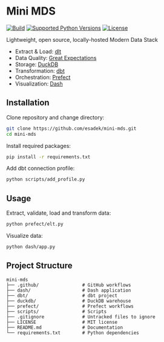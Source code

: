 # Mini MDS

[![Build](https://img.shields.io/github/actions/workflow/status/esadek/mini-mds/ci.yml)](https://github.com/esadek/mini-mds/actions/workflows/ci.yml)
[![Supported Python Versions](https://img.shields.io/badge/python-3.9_%7C_3.10_%7C_3.11_%7C_3.12-blue)](https://www.python.org/downloads/)
[![License](https://img.shields.io/github/license/esadek/mini-mds)](https://github.com/esadek/mini-mds/blob/main/LICENSE)

Lightweight, open source, locally-hosted Modern Data Stack

- Extract & Load: [dlt](https://dlthub.com/)
- Data Quality: [Great Expectations](https://greatexpectations.io/)
- Storage: [DuckDB](https://duckdb.org/)
- Transformation: [dbt](https://www.getdbt.com/)
- Orchestration: [Prefect](https://www.prefect.io/)
- Visualization: [Dash](https://dash.plotly.com/)

## Installation

Clone repository and change directory:

```bash
git clone https://github.com/esadek/mini-mds.git
cd mini-mds
```

Install required packages:

```bash
pip install -r requirements.txt
```

Add dbt connection profile:

```bash
python scripts/add_profile.py
```

## Usage

Extract, validate, load and transform data:

```bash
python prefect/elt.py
```

Visualize data:

```bash
python dash/app.py
```

## Project Structure

```
mini-mds
├── .github/                # GitHub workflows
├── dash/                   # Dash application
├── dbt/                    # dbt project
├── duckdb/                 # DuckDB warehouse
├── prefect/                # Prefect workflows
├── scripts/                # Scripts
├── .gitignore              # Untracked files to ignore
├── LICENSE                 # MIT license
├── README.md               # Documentation
└── requirements.txt        # Python dependencies
```
